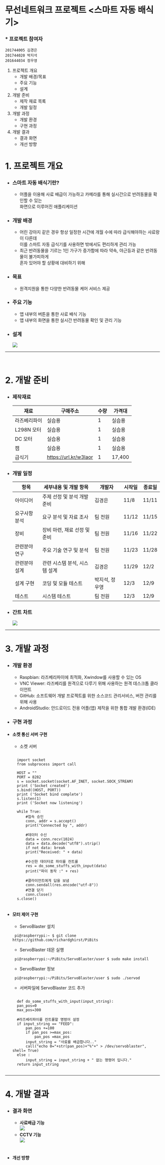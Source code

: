 # 무선네트워크 프로젝트 <스마트 자동 배식기>

### * **프로젝트 참여자**
    201744005 김경은
    201744020 박지석
    201644034 정우영

1. 프로젝트 개요
    * 개발 배경/목표
    * 주요 기능
    * 설계
2. 개발 준비
    * 제작 재료 목록
    * 개발 일정
3. 개발 과정
    * 개발 환경
    * 구현 과정
4. 개발 결과
    * 결과 화면
    * 개선 방향


# 1. 프로젝트 개요
- ### 스마트 자동 배식기란?
    - 어플을 이용해 사료 배급이 가능하고 카메라를 통해 실시간으로 반려동물을 확인할 수 있는<br>화면으로 이루어진 애플리케이션 

- ### 개발 배경
    - 어린 강아지 같은 경우 항상 일정한 시간에 개월 수에 따라 급식해야하는 사료랑이 다른데<br>이를 스마트 자동 급식기를 사용하면 밖에서도 편리하게 관리 가능
    - 최근 반려동물을 기르는 1인 가구가 증가함에 따라 약속, 야근등과 같은 반려동물이 불가피하게<br>혼자 있어야 할 상황에 대비하기 위해

- ### 목표
    - 원격지원을 통한 다양한 반려동물 케어 서비스 제공

- ### 주요 기능
    - 앱 내부의 버튼을 통한 사료 배식 기능
    - 앱 내부의 화면을 통한 실시간 반려동물 확인 및 관리 기능
   
- ### 설계
     <img src="./img/회로도 아이콘.jpg">
***
<br>
  
# 2. 개발 준비

- ### 제작재료
    | 재료 | 구매주소 | 수량 | 가격대 |
    |---|---|---|---|
    | 라즈베리파이 | 실습용 | 1 | 실습용 |
    | L298N 모터 | 실습용 | 1 | 실습용 | 
    | DC 모터 | 실습용 | 1 | 실습용 |
    | 캠 | 실습용 | 1 | 실습용 |
    | 급식기 | https://url.kr/w3laor | 1 | 17,400 |

- ### 개발 일정
    | 항목 | 세부내용 및 개발 항목 | 개발자 | 시작일 | 종료일 |
    |---|---|---|---|---|
    | 아이디어 | 주제 선정 및 분석 개발 준비 | 김경은 | 11/8 | 11/11 |
    | 요구사항 분석 | 요구 분석 및 자료 조사 | 팀 전원 | 11/12 | 11/15 |
    | 장비 | 장비 마련, 재료 선정 및 준비 | 팀 전원 | 11/16 | 11/22 |
    | 관련분야 연구 | 주요 기술 연구 및 분석 | 팀 전원 | 11/23 | 11/28 |
    | 관련분야 설계 | 관련 시스템 분석, 시스템 설계 | 김경은 | 11/29 | 12/2 |
    | 설계 구현 | 코딩 및 모듈 테스트 | 박지석, 정우영 | 12/3 | 12/9 |
    | 테스트 | 시스템 테스트 | 팀 전원 | 12/3 | 12/9 | 4-5
    
 - ### 간트 차트
     <img src="./img/개발일정.png">
***
    
# 3. 개발 과정
- ### 개발 환경
    - Raspbian: 라즈베리파이에 최적화, Xwindow를 사용할 수 있는 OS  
    - VNC Viewer: 라즈베리를 원격으로 다루기 위해 사용하는 원격 데스크톱 클라이언트
    - GitHub: 소프트웨어 개발 프로젝트를 위한 소스코드 관리서비스, 버전 관리를 위해 사용
    - AndroidStudio: 안드로이드 전용 어플(앱) 제작을 위한 통합 개발 환경(IDE)<br>
- ### 구현 과정
- #### 소켓 통신 서버 구현
    - 소켓 서버 
    <pre><code>
    import socket
    from subprocess import call

    HOST = ""
    PORT = 8282
    s = socket.socket(socket.AF_INET, socket.SOCK_STREAM)
    print ('Socket created')
    s.bind((HOST, PORT))
    print ('Socket bind complete')
    s.listen(1)
    print ('Socket now listening')
    
    while True:
	    #접속 승인
        conn, addr = s.accept()
        print("Connected by ", addr)

	    #데이터 수신
        data = conn.recv(1024)
        data = data.decode("utf8").strip()
        if not data: break
        print("Received: " + data)

	    #수신한 데이터로 파이를 컨트롤 
        res = do_some_stuffs_with_input(data)
        print("파이 동작 :" + res)

	    #클라이언트에게 답을 보냄
        conn.sendall(res.encode("utf-8"))
	    #연결 닫기
        conn.close()
    s.close()
    </code></pre>

- #### 모터 제어 구현
   - ServoBlaster 설치
    <pre><code> pi@raspberrypi:~ $ git clone https://github.com/richardghirst/PiBits </code></pre>
    
   - ServoBlaster 데몬 실행
    <pre><code> pi@raspberrypi:~/PiBits/ServoBlaster/user $ sudo make install </code></pre>
    
   - ServoBlaster 정보
    <pre><code> pi@raspberrypi:~/PiBits/ServoBlaster/user $ sudo ./servod </code></pre>
    
    - 서버파일에 ServoBlaster 코드 추가
    <pre><code>
    def do_some_stuffs_with_input(input_string):
    pan_pos=0
    max_pos=300

    #라즈베리파이를 컨트롤할 명령어 설정
    if input_string == "FEED":
        pan_pos +=100
        if pan_pos >=max_pos:
            pan_pos =max_pos
        input_string = "사료를 배급합니다.."
        call("echo 0="+str(pan_pos)+"%"+" > /dev/servoblaster", shell= True)
    else :
        input_string = input_string + " 없는 명령어 입니다."
    return input_string
    </pre></code>
***

# 4. 개발 결과
- ### 결과 화면
    * **사료배급 기능**<br>
       <img width="{80%" src="./gif/cctv.gif">
    * **CCTV 기능**<br>
       <img width="{80%" src="./gif/사료배급.gif"><br><br>
       
- #### 개선 방향
